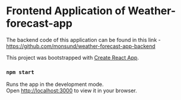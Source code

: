 # Frontend Application of Weather-forecast-app

The backend code of this application can be found in this link - https://github.com/monsund/weather-forecast-app-backend

This project was bootstrapped with [Create React App](https://github.com/facebook/create-react-app).

### `npm start`

Runs the app in the development mode.\
Open [http://localhost:3000](http://localhost:3000) to view it in your browser.


